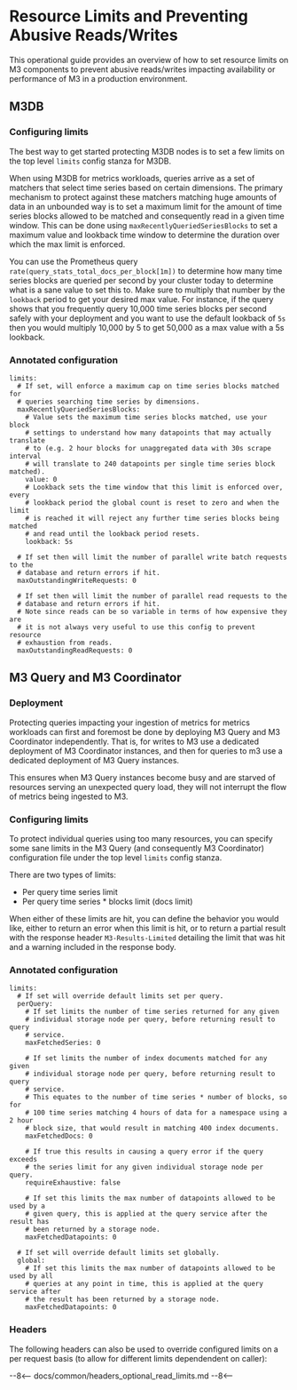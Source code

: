 # Resource Limits and Preventing Abusive Reads/Writes

This operational guide provides an overview of how to set resource limits on 
M3 components to prevent abusive reads/writes impacting availability or 
performance of M3 in a production environment.

## M3DB

### Configuring limits

The best way to get started protecting M3DB nodes is to set a few limits on the
top level `limits` config stanza for M3DB.

When using M3DB for metrics workloads, queries arrive as a set of matchers 
that select time series based on certain dimensions. The primary mechanism to 
protect against these matchers matching huge amounts of data in an unbounded 
way is to set a maximum limit for the amount of time series blocks allowed to
be matched and consequently read in a given time window. This can be done using 
`maxRecentlyQueriedSeriesBlocks` to set a maximum value and lookback time window 
to determine the duration over which the max limit is enforced.

You can use the Prometheus query `rate(query_stats_total_docs_per_block[1m])` to 
determine how many time series blocks are queried per second by your cluster 
today to determine what is a sane value to set this to. Make sure to multiply 
that number by the `lookback` period to get your desired max value. For 
instance, if the query shows that you frequently query 10,000 time series blocks 
per second safely with your deployment and you want to use the default lookback 
of `5s` then you would multiply 10,000 by 5 to get 50,000 as a max value with 
a 5s lookback.

### Annotated configuration

```
limits:
  # If set, will enforce a maximum cap on time series blocks matched for
  # queries searching time series by dimensions.
  maxRecentlyQueriedSeriesBlocks:
    # Value sets the maximum time series blocks matched, use your block 
    # settings to understand how many datapoints that may actually translate 
    # to (e.g. 2 hour blocks for unaggregated data with 30s scrape interval
    # will translate to 240 datapoints per single time series block matched).
    value: 0
    # Lookback sets the time window that this limit is enforced over, every 
    # lookback period the global count is reset to zero and when the limit 
    # is reached it will reject any further time series blocks being matched 
    # and read until the lookback period resets.
    lookback: 5s

  # If set then will limit the number of parallel write batch requests to the 
  # database and return errors if hit.
  maxOutstandingWriteRequests: 0

  # If set then will limit the number of parallel read requests to the 
  # database and return errors if hit. 
  # Note since reads can be so variable in terms of how expensive they are
  # it is not always very useful to use this config to prevent resource 
  # exhaustion from reads.
  maxOutstandingReadRequests: 0
```

## M3 Query and M3 Coordinator

### Deployment

Protecting queries impacting your ingestion of metrics for metrics workloads 
can first and foremost be done by deploying M3 Query and M3 Coordinator 
independently. That is, for writes to M3 use a dedicated deployment of 
M3 Coordinator instances, and then for queries to m3 use a dedicated deployment 
of M3 Query instances.

This ensures when M3 Query instances become busy and are starved of resources 
serving an unexpected query load, they will not interrupt the flow of metrics
being ingested to M3.

### Configuring limits

To protect individual queries using too many resources, you can specify some
sane limits in the M3 Query (and consequently M3 Coordinator) configuration 
file under the top level `limits` config stanza.

There are two types of limits:

- Per query time series limit
- Per query time series * blocks limit (docs limit)

When either of these limits are hit, you can define the behavior you would like, 
either to return an error when this limit is hit, or to return a partial result 
with the response header `M3-Results-Limited` detailing the limit that was hit 
and a warning included in the response body.

### Annotated configuration

```
limits:
  # If set will override default limits set per query.
  perQuery:
    # If set limits the number of time series returned for any given 
    # individual storage node per query, before returning result to query 
    # service.
    maxFetchedSeries: 0

    # If set limits the number of index documents matched for any given 
    # individual storage node per query, before returning result to query 
    # service.
    # This equates to the number of time series * number of blocks, so for 
    # 100 time series matching 4 hours of data for a namespace using a 2 hour 
    # block size, that would result in matching 400 index documents.
    maxFetchedDocs: 0

    # If true this results in causing a query error if the query exceeds 
    # the series limit for any given individual storage node per query.
    requireExhaustive: false

    # If set this limits the max number of datapoints allowed to be used by a
    # given query, this is applied at the query service after the result has 
    # been returned by a storage node.
    maxFetchedDatapoints: 0

  # If set will override default limits set globally.
  global:
    # If set this limits the max number of datapoints allowed to be used by all
    # queries at any point in time, this is applied at the query service after 
    # the result has been returned by a storage node.
    maxFetchedDatapoints: 0
```

### Headers

The following headers can also be used to override configured limits on a per request basis (to allow for different limits dependendent on caller):

--8<--
docs/common/headers_optional_read_limits.md
--8<--
